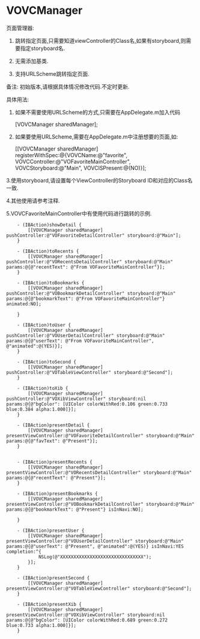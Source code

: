 # VOVCManager
页面管理器:

1. 跳转指定页面,只需要知道viewController的Class名,如果有storyboard,则需要指定storyboard名.

2. 无需添加基类.

3. 支持URLScheme跳转指定页面.

备注: 初始版本,请根据具体情况修改代码.不定时更新.

具体用法:

1. 如果不需要使用URLScheme的方式,只需要在AppDelegate.m加入代码

    [VOVCManager sharedManager];
    
2. 如果要使用URLScheme,需要在AppDelegate.m中注册想要的页面,如:

    [[VOVCManager sharedManager] registerWithSpec:@{VOVCName:@"favorite",
                                                    VOVCController:@"VOFavoriteMainController",
                                                    VOVCStoryboard:@"Main",
                                                    VOVCISPresent:@(NO)}];
                                                    
3.使用storyboard,请设置每个ViewController的Storyboard ID和对应的Class名一致.

4.其他使用请参考注释.

5.VOVCFavoriteMainController中有使用代码进行跳转的示例.

		- (IBAction)showDetail {
		    [[VOVCManager sharedManager] pushController:@"VOFavoriteDetailController" storyboard:@"Main"];
		}

		- (IBAction)toRecents {
		    [[VOVCManager sharedManager] pushController:@"VORecentsDetailController" storyboard:@"Main" params:@{@"recentText": @"From VOFavoriteMainController"}];
		}

		- (IBAction)toBookmarks {
		    [[VOVCManager sharedManager] pushController:@"VOBookmarkDetailController" storyboard:@"Main" params:@{@"bookmarkText": @"From VOFavoriteMainController"} animated:NO];
		    
		}

		- (IBAction)toUser {
		    [[VOVCManager sharedManager] pushController:@"VOUserDetailController" storyboard:@"Main"  params:@{@"userText": @"From VOFavoriteMainController", @"animated":@(YES)}];
		}

		- (IBAction)toSecond {
		    [[VOVCManager sharedManager] pushController:@"VOTableViewController" storyboard:@"Second"];
		}

		- (IBAction)toXib {
		    [[VOVCManager sharedManager] pushController:@"VOXibViewController" storyboard:nil  params:@{@"bgColor": [UIColor colorWithRed:0.106 green:0.733 blue:0.384 alpha:1.000]}];
		}

		- (IBAction)presentDetail {
		    [[VOVCManager sharedManager] presentViewController:@"VOFavoriteDetailController" storyboard:@"Main" params:@{@"favText": @"Present"}];
		}


		- (IBAction)presentRecents {
		    [[VOVCManager sharedManager] presentViewController:@"VORecentsDetailController" storyboard:@"Main" params:@{@"recentText": @"Present"}];
		}

		- (IBAction)presentBookmarks {
		    [[VOVCManager sharedManager] presentViewController:@"VOBookmarkDetailController" storyboard:@"Main" params:@{@"bookmarkText": @"Present"} isInNavi:NO];
		    
		}

		- (IBAction)presentUser {
		    [[VOVCManager sharedManager] presentViewController:@"VOUserDetailController" storyboard:@"Main"  params:@{@"userText": @"Present", @"animated":@(YES)} isInNavi:YES completion:^{
		        NSLog(@"XXXXXXXXXXXXXXXXXXXXXXXXXXXXXXX");
		    }];
		}

		- (IBAction)presentSecond {
		    [[VOVCManager sharedManager] presentViewController:@"VOTableViewController" storyboard:@"Second"];
		}

		- (IBAction)presentXib {
		    [[VOVCManager sharedManager] presentViewController:@"VOXibViewController" storyboard:nil  params:@{@"bgColor": [UIColor colorWithRed:0.689 green:0.272 blue:0.733 alpha:1.000]}];
		}


